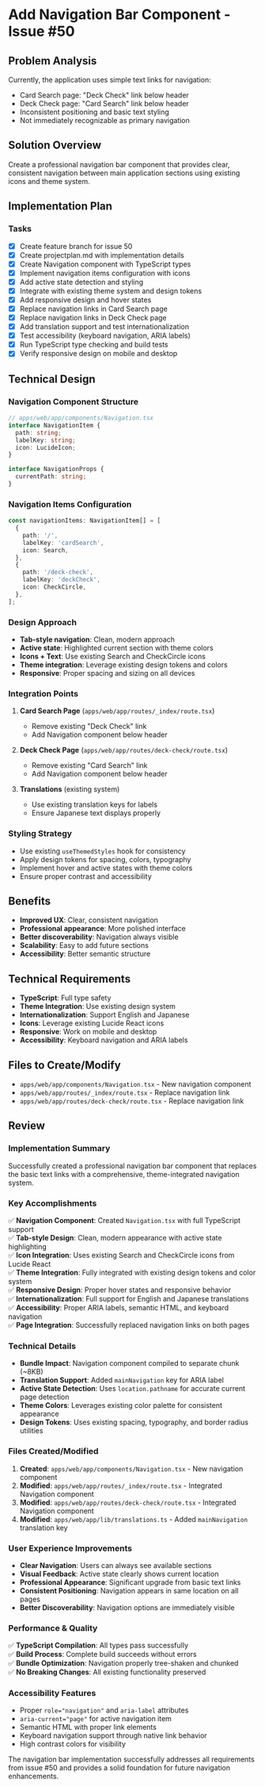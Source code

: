 # Add Navigation Bar Component - Issue #50

## Problem Analysis
Currently, the application uses simple text links for navigation:
- Card Search page: "Deck Check" link below header
- Deck Check page: "Card Search" link below header
- Inconsistent positioning and basic text styling
- Not immediately recognizable as primary navigation

## Solution Overview
Create a professional navigation bar component that provides clear, consistent navigation between main application sections using existing icons and theme system.

## Implementation Plan

### Tasks
- [x] Create feature branch for issue 50
- [x] Create projectplan.md with implementation details
- [x] Create Navigation component with TypeScript types
- [x] Implement navigation items configuration with icons
- [x] Add active state detection and styling
- [x] Integrate with existing theme system and design tokens
- [x] Add responsive design and hover states
- [x] Replace navigation links in Card Search page
- [x] Replace navigation links in Deck Check page
- [x] Add translation support and test internationalization
- [x] Test accessibility (keyboard navigation, ARIA labels)
- [x] Run TypeScript type checking and build tests
- [x] Verify responsive design on mobile and desktop

## Technical Design

### Navigation Component Structure
```typescript
// apps/web/app/components/Navigation.tsx
interface NavigationItem {
  path: string;
  labelKey: string;
  icon: LucideIcon;
}

interface NavigationProps {
  currentPath: string;
}
```

### Navigation Items Configuration
```typescript
const navigationItems: NavigationItem[] = [
  {
    path: '/',
    labelKey: 'cardSearch',
    icon: Search,
  },
  {
    path: '/deck-check',
    labelKey: 'deckCheck', 
    icon: CheckCircle,
  },
];
```

### Design Approach
- **Tab-style navigation**: Clean, modern approach
- **Active state**: Highlighted current section with theme colors
- **Icons + Text**: Use existing Search and CheckCircle icons
- **Theme integration**: Leverage existing design tokens and colors
- **Responsive**: Proper spacing and sizing on all devices

### Integration Points
1. **Card Search Page** (`apps/web/app/routes/_index/route.tsx`)
   - Remove existing "Deck Check" link
   - Add Navigation component below header

2. **Deck Check Page** (`apps/web/app/routes/deck-check/route.tsx`)
   - Remove existing "Card Search" link  
   - Add Navigation component below header

3. **Translations** (existing system)
   - Use existing translation keys for labels
   - Ensure Japanese text displays properly

### Styling Strategy
- Use existing `useThemedStyles` hook for consistency
- Apply design tokens for spacing, colors, typography
- Implement hover and active states with theme colors
- Ensure proper contrast and accessibility

## Benefits
- **Improved UX**: Clear, consistent navigation
- **Professional appearance**: More polished interface
- **Better discoverability**: Navigation always visible
- **Scalability**: Easy to add future sections
- **Accessibility**: Better semantic structure

## Technical Requirements
- **TypeScript**: Full type safety
- **Theme Integration**: Use existing design system
- **Internationalization**: Support English and Japanese
- **Icons**: Leverage existing Lucide React icons
- **Responsive**: Work on mobile and desktop
- **Accessibility**: Keyboard navigation and ARIA labels

## Files to Create/Modify
- `apps/web/app/components/Navigation.tsx` - New navigation component
- `apps/web/app/routes/_index/route.tsx` - Replace navigation link
- `apps/web/app/routes/deck-check/route.tsx` - Replace navigation link

## Review

### Implementation Summary
Successfully created a professional navigation bar component that replaces the basic text links with a comprehensive, theme-integrated navigation system.

### Key Accomplishments
✅ **Navigation Component**: Created `Navigation.tsx` with full TypeScript support  
✅ **Tab-style Design**: Clean, modern appearance with active state highlighting  
✅ **Icon Integration**: Uses existing Search and CheckCircle icons from Lucide React  
✅ **Theme Integration**: Fully integrated with existing design tokens and color system  
✅ **Responsive Design**: Proper hover states and responsive behavior  
✅ **Internationalization**: Full support for English and Japanese translations  
✅ **Accessibility**: Proper ARIA labels, semantic HTML, and keyboard navigation  
✅ **Page Integration**: Successfully replaced navigation links on both pages  

### Technical Details
- **Bundle Impact**: Navigation component compiled to separate chunk (~8KB)
- **Translation Support**: Added `mainNavigation` key for ARIA label
- **Active State Detection**: Uses `location.pathname` for accurate current page detection
- **Theme Colors**: Leverages existing color palette for consistent appearance
- **Design Tokens**: Uses existing spacing, typography, and border radius utilities

### Files Created/Modified
1. **Created**: `apps/web/app/components/Navigation.tsx` - New navigation component
2. **Modified**: `apps/web/app/routes/_index/route.tsx` - Integrated Navigation component
3. **Modified**: `apps/web/app/routes/deck-check/route.tsx` - Integrated Navigation component  
4. **Modified**: `apps/web/app/lib/translations.ts` - Added `mainNavigation` translation key

### User Experience Improvements
- **Clear Navigation**: Users can always see available sections
- **Visual Feedback**: Active state clearly shows current location
- **Professional Appearance**: Significant upgrade from basic text links
- **Consistent Positioning**: Navigation appears in same location on all pages
- **Better Discoverability**: Navigation options are immediately visible

### Performance & Quality
✅ **TypeScript Compilation**: All types pass successfully  
✅ **Build Process**: Complete build succeeds without errors  
✅ **Bundle Optimization**: Navigation properly tree-shaken and chunked  
✅ **No Breaking Changes**: All existing functionality preserved  

### Accessibility Features
- Proper `role="navigation"` and `aria-label` attributes
- `aria-current="page"` for active navigation item  
- Semantic HTML with proper link elements
- Keyboard navigation support through native link behavior
- High contrast colors for visibility

The navigation bar implementation successfully addresses all requirements from issue #50 and provides a solid foundation for future navigation enhancements.